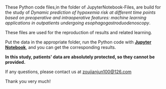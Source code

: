 

These Python code files,in the folder of JupyterNotebook-Files, are build for the study of *Dynamic prediction of hypoxemia risk at different time points based on preoperative and intraoperative features: machine learning applications in outpatients undergoing esophagogastroduodenoscopy*.

These files are used for the reproduction of results and related learning.

Put the data in the appropriate folder, run the Python code with [**Jupyter Notebook**](http://jupyter.org/), and you can get the corresponding results.



**In this study, patients' data are absolutely protected, so they cannot be provided.**



If any questions, please contact us at [zoujianjun100@126.com](mailto:zoujianjun100@126.com)



Thank you very much!